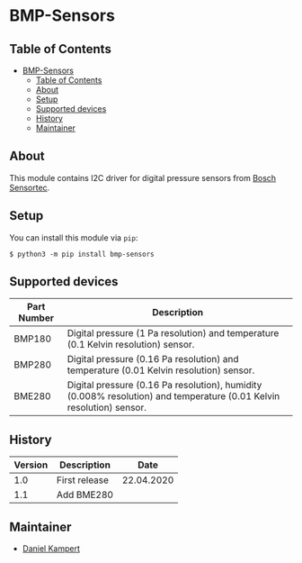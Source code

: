 # BMP-Sensors

## Table of Contents

- [BMP-Sensors](#bmp-sensors)
  - [Table of Contents](#table-of-contents)
  - [About](#about)
  - [Setup](#setup)
  - [Supported devices](#supported-devices)
  - [History](#history)
  - [Maintainer](#maintainer)

## About

This module contains I2C driver for digital pressure sensors from [Bosch Sensortec](https://www.bosch-sensortec.com/products/environmental-sensors/pressure-sensors/).

## Setup

You can install this module via `pip`:

```
$ python3 -m pip install bmp-sensors
```

## Supported devices

| **Part Number** | **Description** |
|---|---|
| BMP180 | Digital pressure (1 Pa resolution) and temperature (0.1 Kelvin resolution) sensor. |
| BMP280 | Digital pressure (0.16 Pa resolution) and temperature (0.01 Kelvin resolution) sensor. |
| BME280 | Digital pressure (0.16 Pa resolution), humidity (0.008% resolution) and temperature (0.01 Kelvin resolution) sensor. |

## History

| **Version** | **Description** |  **Date**  |
|-------------|-----------------|------------|
| 1.0         | First release   | 22.04.2020 |
| 1.1         | Add BME280  |  |

## Maintainer

- [Daniel Kampert](mailto:DanielKampert@kampis-elektroecke.de)
